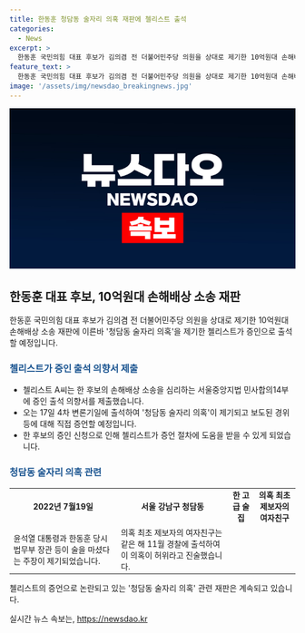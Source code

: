 ```yaml
---
title: 한동훈 청담동 술자리 의혹 재판에 첼리스트 출석
categories:
  - News
excerpt: >
  한동훈 국민의힘 대표 후보가 김의겸 전 더불어민주당 의원을 상대로 제기한 10억원대 손해배상 소송 재판에 이른바 청담동 술자리 의혹을 제기한 첼리스트가 증인으로 출석한다. A씨의 증언은 한 후보의 손해배상 소송에 영향을 미칠 것으로 예상되며, 청담동 술자리 의혹의 경위와 관련된 진술을 할 것으로 보인다. 첼리스트 A씨는 지난달 거짓말이라고 말했음에도 불구하고 계속해서 방송에 내보내는 사실을 지적했으며, 해당 의혹은 2022년에 발생한 것으로 알려졌다.
feature_text: >
  한동훈 국민의힘 대표 후보가 김의겸 전 더불어민주당 의원을 상대로 제기한 10억원대 손해배상 소송 재판에 이른바 청담동 술자리 의혹을 제기한 첼리스트가 증인으로 출석한다. A씨의 증언은 한 후보의 손해배상 소송에 영향을 미칠 것으로 예상되며, 청담동 술자리 의혹의 경위와 관련된 진술을 할 것으로 보인다. 첼리스트 A씨는 지난달 거짓말이라고 말했음에도 불구하고 계속해서 방송에 내보내는 사실을 지적했으며, 해당 의혹은 2022년에 발생한 것으로 알려졌다.
image: '/assets/img/newsdao_breakingnews.jpg'
---
```


<p><img src="/assets/img/newsdao_breakingnews.jpg" alt="ontimetimes 속보" /></p>

<h2 data-ke-size="size26">한동훈 대표 후보, 10억원대 손해배상 소송 재판</h2>

<p data-ke-size="size16">한동훈 국민의힘 대표 후보가 김의겸 전 더불어민주당 의원을 상대로 제기한 10억원대 손해배상 소송 재판에 이른바 '청담동 술자리 의혹'을 제기한 첼리스트가 증인으로 출석할 예정입니다.</p>

<h3><b><span style="color: #1a5490;">첼리스트가 증인 출석 의향서 제출</span></b></h3>

<ul>
  <li>첼리스트 A씨는 한 후보의 손해배상 소송을 심리하는 서울중앙지법 민사합의14부에 증인 출석 의향서를 제출했습니다.</li>
  <li>오는 17일 4차 변론기일에 출석하여 '청담동 술자리 의혹'이 제기되고 보도된 경위 등에 대해 직접 증언할 예정입니다.</li>
  <li>한 후보의 증인 신청으로 인해 첼리스트가 증언 절차에 도움을 받을 수 있게 되었습니다.</li>
</ul>

<h3><b><span style="color: #1a5490;">청담동 술자리 의혹 관련</span></b></h3>

<table>
  <tr>
    <td style="text-align: center; height: 17px;"><b>2022년 7월19일</b></td>
    <td style="text-align: center; height: 17px;"><b>서울 강남구 청담동</b></td>
    <td style="text-align: center; height: 17px;"><b>한 고급 술집</b></td>
    <td style="text-align: center; height: 17px;"><b>의혹 최초 제보자의 여자친구</b></td>
  </tr>
  <tr>
    <td>윤석열 대통령과 한동훈 당시 법무부 장관 등이 술을 마셨다는 주장이 제기되었습니다.</td>
    <td>의혹 최초 제보자의 여자친구는 같은 해 11월 경찰에 출석하여 이 의혹이 허위라고 진술했습니다.</td>
  </tr>
</table>

<p data-ke-size="size16">첼리스트의 증언으로 논란되고 있는 '청담동 술자리 의혹' 관련 재판은 계속되고 있습니다.</p>
실시간 뉴스 속보는, <a href="https://newsdao.kr" rel="dofollow">https://newsdao.kr</a>


